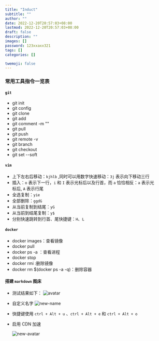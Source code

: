 ```yaml
---
title: "Induct"
subtitle: ""
author: ""
date: 2022-12-20T20:57:03+08:00
lastmod: 2022-12-20T20:57:03+08:00
draft: false
description: ""
images: []
password: 123xxaxx321
tags: []
categories: []

twemoji: false
---
```




### 常用工具指令一览表

#### `git`

* git init
* git config
* git clone
* git add
* git comment -m ""
* git pull
* git push
* git remote -v
* git branch
* git checkout
* git set --soft

#### `vim`

* 上下左右后移动：`kjhlb` ,同时可以用数字快速移动：`3j` 表示向下移动三行
* 插入：`o` 表示下一行，`i` 和 `I` 表示光标后以及行首，而 `a` 恰恰相反：`a` 表示光标后, `A` 表示行尾
* 全选复制：`yie`
* 全部删除：`ggdG`
* 从当前复制到结尾：`yG`
* 从当前到结尾复制：`y$`
* 分别快速跳转到行首、尾快捷键：`H`、`L`

#### `docker`

* docker images：查看镜像
* docker pull
* docker ps -a ：查看进程
* docker stop
* docker rmi :删除镜像
* docker rm $(docker ps -a -q)：删除容器

#### 搭建 `markdown` 图床

* 测试结果如下：
 ![avatar](https://cdn.jsdelivr.net/gh/xxaxx007/mkImg@master/images/avatar.png)
  
* 自定义名字
![new-name](https://cdn.jsdelivr.net/gh/xxaxx007/mkImg@master/images/new-name.png)

* 快捷键使用
  `ctrl + Alt + u` 、`ctrl + Alt + e` 和 `ctrl + Alt + o`

* 启用 CDN 加速
  
  ![new-avatar](https://cdn.jsdelivr.net/gh/xxaxx007/mkImg@master/images/new-avatar.png)